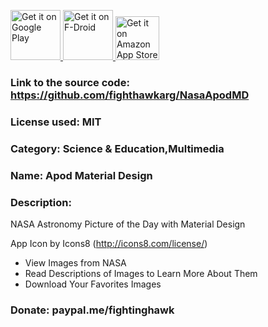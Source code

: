<p align="left">
<a href="https://play.google.com/store/apps/details?id=com.jvillalba.apod.md">
    <img alt="Get it on Google Play"
        height="80"
        src="https://play.google.com/intl/en_us/badges/images/generic/en_badge_web_generic.png" />
</a>
</a>
    <a href="https://f-droid.org/packages/com.jvillalba.apod.md/">
    <img alt="Get it on F-Droid"
        height="80"
        src="https://f-droid.org/badge/get-it-on.png" />
<a href="http://www.amazon.com/gp/product/B07BJHS38Y/ref=mas_pm_Apod_Material_Design">
    <img alt="Get it on Amazon App Store"
        height="70"
        src="https://images-na.ssl-images-amazon.com/images/G/01/mobile-apps/devportal2/res/images/amazon-appsstore-us-black-v2.png" />
        </a>
        </p>

### Link to the source code: https://github.com/fighthawkarg/NasaApodMD
### License used: MIT
### Category: Science & Education,Multimedia
### Name: Apod Material Design
### Description: 
NASA Astronomy Picture of the Day with Material Design

App Icon by Icons8 (http://icons8.com/license/)

* View Images from NASA
* Read Descriptions of Images to Learn More About Them
* Download Your Favorites Images

### Donate: paypal.me/fightinghawk
